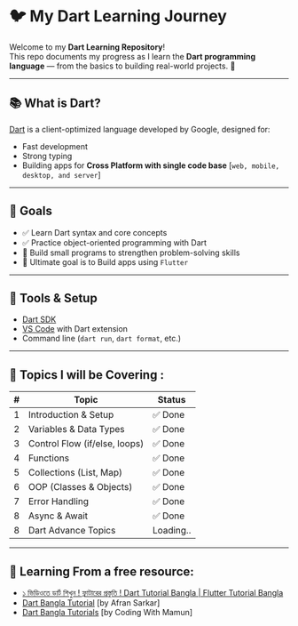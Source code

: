 # 🐦 My Dart Learning Journey

Welcome to my **Dart Learning Repository**!  
This repo documents my progress as I learn the **Dart programming language** — from the basics to building real-world projects. 🚀

---

## 📚 What is Dart?

[Dart](https://dart.dev) is a client-optimized language developed by Google, designed for:
- Fast development
- Strong typing
- Building apps for **Cross Platform with single code base** [```web, mobile, desktop, and server```]

---

## 🧠 Goals

- ✅ Learn Dart syntax and core concepts  
- ✅ Practice object-oriented programming with Dart  
- 🧪 Build small programs to strengthen problem-solving skills  
- 🚧 Ultimate goal is to Build apps using ```Flutter```

---

## 🧰 Tools & Setup

- [Dart SDK](https://dart.dev/get-dart)  
- [VS Code](https://code.visualstudio.com/) with Dart extension  
- Command line (`dart run`, `dart format`, etc.)

---

## 📝 Topics I will be Covering :

| #  | Topic                       | Status |
|----|-----------------------------|--------|
| 1  | Introduction & Setup        | ✅ Done |
| 2  | Variables & Data Types      | ✅ Done |
| 3  | Control Flow (if/else, loops)| ✅ Done |
| 4  | Functions                   | ✅ Done |
| 5  | Collections (List, Map)     | ✅ Done |
| 6  | OOP (Classes & Objects)     | ✅ Done |
| 7  | Error Handling              | ✅ Done |
| 8  | Async & Await               | ✅ Done |
| 8  | Dart Advance Topics         | Loading.. |

---

## 📂 Learning From a free resource:

- [১ ভিডিওতে ডার্ট শিখুন ! ফ্লাটারের প্রস্তুতি ! Dart Tutorial Bangla | Flutter Tutorial Bangla](https://youtu.be/_8Q5cwfvi64?si=ubxJ1fSLd4fp2Zh_)
- [Dart Bangla Tutorial](https://youtu.be/_8xOqMhUyjk?si=_U0dE6fj2FsiUBG0) [by Afran Sarkar]
- [Dart Bangla Tutorials](https://youtu.be/lB31HLUwul0?si=q81Zs3QFDwVaQ8Aa) [by Coding With Mamun]







